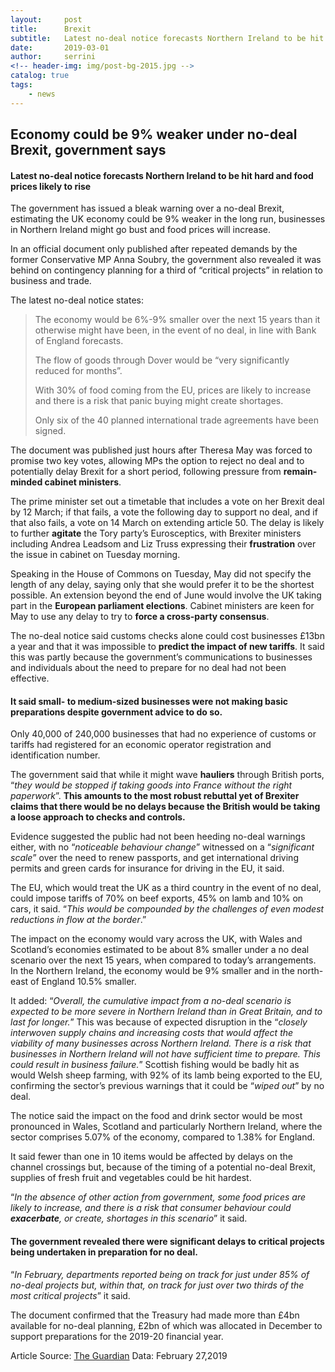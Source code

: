 ```yaml
---
layout:     post
title:      Brexit
subtitle:   Latest no-deal notice forecasts Northern Ireland to be hit hard and food prices likely to rise
date:       2019-03-01 				
author:    	serrini					
<!-- header-img: img/post-bg-2015.jpg -->
catalog: true 						
tags:								
    - news
---
```


## Economy could be 9% weaker under no-deal Brexit, government says
#### Latest no-deal notice forecasts Northern Ireland to be hit hard and food prices likely to rise

The government has issued a bleak warning over a no-deal Brexit, estimating the UK economy could be 9% weaker in the long run, businesses in Northern Ireland might go bust and food prices will increase.

In an official document only published after repeated demands by the former Conservative MP Anna Soubry, the government also revealed it was behind on contingency planning for a third of “critical projects” in relation to business and trade.

The latest no-deal notice states:
> The economy would be 6%-9% smaller over the next 15 years than it otherwise might have been, in the event of no deal, in line with Bank of England forecasts.
> 
> The flow of goods through Dover would be “very significantly reduced for months”.
> 
> With 30% of food coming from the EU, prices are likely to increase and there is a risk that panic buying might create shortages.
> 
> Only six of the 40 planned international trade agreements have been signed.

The document was published just hours after Theresa May was forced to promise two key votes, allowing MPs the option to reject no deal and to potentially delay Brexit for a short period, following pressure from **remain-minded cabinet ministers**.

The prime minister set out a timetable that includes a vote on her Brexit deal by 12 March; if that fails, a vote the following day to support no deal, and if that also fails, a vote on 14 March on extending article 50.
The delay is likely to further **agitate** the Tory party’s Eurosceptics, with Brexiter ministers including Andrea Leadsom and Liz Truss expressing their **frustration** over the issue in cabinet on Tuesday morning.

Speaking in the House of Commons on Tuesday, May did not specify the length of any delay, saying only that she would prefer it to be the shortest possible. An extension beyond the end of June would involve the UK taking part in the **European parliament elections**.
Cabinet ministers are keen for May to use any delay to try to **force a cross-party consensus**.

The no-deal notice said customs checks alone could cost businesses £13bn a year and that it was impossible to **predict the impact of new tariffs**. It said this was partly because the government’s communications to businesses and individuals about the need to prepare for no deal had not been effective.

#### **It said small- to medium-sized businesses were not making basic preparations despite government advice to do so.** 
Only 40,000 of 240,000 businesses that had no experience of customs or tariffs had registered for an economic operator registration and identification number.

The government said that while it might wave **hauliers** through British ports, “*they would be stopped if taking goods into France without the right paperwork*”. **This amounts to the most robust rebuttal yet of Brexiter claims that there would be no delays because the British would be taking a loose approach to checks and controls.**

Evidence suggested the public had not been heeding no-deal warnings either, with no “*noticeable behaviour change*” witnessed on a “*significant scale*” over the need to renew passports, and get international driving permits and green cards for insurance for driving in the EU, it said.

The EU, which would treat the UK as a third country in the event of no deal, could impose tariffs of 70% on beef exports, 45% on lamb and 10% on cars, it said.
“*This would be compounded by the challenges of even modest reductions in flow at the border*.”

The impact on the economy would vary across the UK, with Wales and Scotland’s economies estimated to be about 8% smaller under a no deal scenario over the next 15 years, when compared to today’s arrangements. In the Northern Ireland, the economy would be 9% smaller and in the north-east of England 10.5% smaller.

It added: 
“*Overall, the cumulative impact from a no-deal scenario is expected to be more severe in Northern Ireland than in Great Britain, and to last for longer.*”
This was because of expected disruption in the “*closely interwoven supply chains and increasing costs that would affect the viability of many businesses across Northern Ireland. There is a risk that businesses in Northern Ireland will not have sufficient time to prepare. This could result in business failure.*”
Scottish fishing would be badly hit as would Welsh sheep farming, with 92% of its lamb being exported to the EU, confirming the sector’s previous warnings that it could be “*wiped out*” by no deal.

The notice said the impact on the food and drink sector would be most pronounced in Wales, Scotland and particularly Northern Ireland, where the sector comprises 5.07% of the economy, compared to 1.38% for England.

It said fewer than one in 10 items would be affected by delays on the channel crossings but, because of the timing of a potential no-deal Brexit, supplies of fresh fruit and vegetables could be hit hardest.

“*In the absence of other action from government, some food prices are likely to increase, and there is a risk that consumer behaviour could **exacerbate**, or create, shortages in this scenario*” it said.

#### The government revealed there were significant delays to critical projects being undertaken in preparation for no deal.

“*In February, departments reported being on track for just under 85% of no-deal projects but, within that, on track for just over two thirds of the most critical projects*” it said.

The document confirmed that the Treasury had made more than £4bn available for no-deal planning, £2bn of which was allocated in December to support preparations for the 2019-20 financial year.

Article Source: [The Guardian](https://www.theguardian.com)
Data: February 27,2019